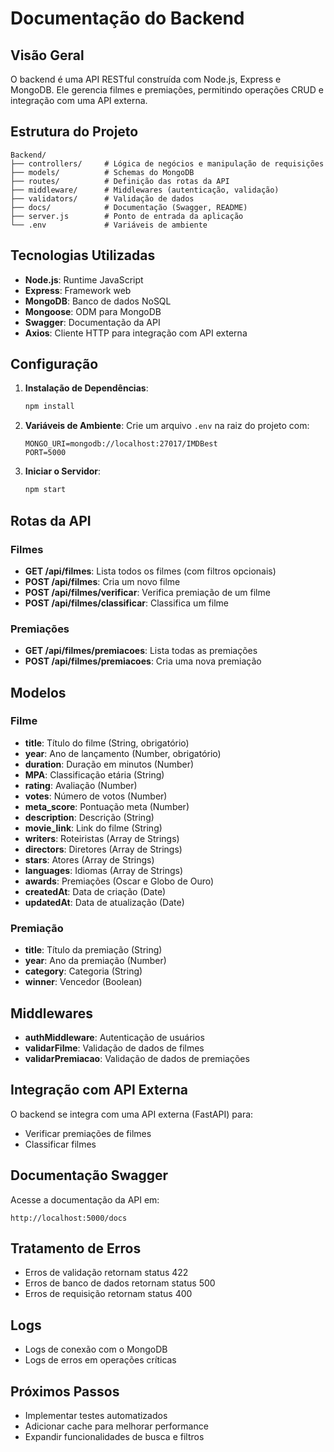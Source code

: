 # Documentação do Backend

## Visão Geral

O backend é uma API RESTful construída com Node.js, Express e MongoDB. Ele gerencia filmes e premiações, permitindo operações CRUD e integração com uma API externa.

## Estrutura do Projeto

```
Backend/
├── controllers/     # Lógica de negócios e manipulação de requisições
├── models/          # Schemas do MongoDB
├── routes/          # Definição das rotas da API
├── middleware/      # Middlewares (autenticação, validação)
├── validators/      # Validação de dados
├── docs/            # Documentação (Swagger, README)
├── server.js        # Ponto de entrada da aplicação
└── .env             # Variáveis de ambiente
```

## Tecnologias Utilizadas

- **Node.js**: Runtime JavaScript
- **Express**: Framework web
- **MongoDB**: Banco de dados NoSQL
- **Mongoose**: ODM para MongoDB
- **Swagger**: Documentação da API
- **Axios**: Cliente HTTP para integração com API externa

## Configuração

1. **Instalação de Dependências**:

   ```bash
   npm install
   ```

2. **Variáveis de Ambiente**:
   Crie um arquivo `.env` na raiz do projeto com:

   ```
   MONGO_URI=mongodb://localhost:27017/IMDBest
   PORT=5000
   ```

3. **Iniciar o Servidor**:
   ```bash
   npm start
   ```

## Rotas da API

### Filmes

- **GET /api/filmes**: Lista todos os filmes (com filtros opcionais)
- **POST /api/filmes**: Cria um novo filme
- **POST /api/filmes/verificar**: Verifica premiação de um filme
- **POST /api/filmes/classificar**: Classifica um filme

### Premiações

- **GET /api/filmes/premiacoes**: Lista todas as premiações
- **POST /api/filmes/premiacoes**: Cria uma nova premiação

## Modelos

### Filme

- **title**: Título do filme (String, obrigatório)
- **year**: Ano de lançamento (Number, obrigatório)
- **duration**: Duração em minutos (Number)
- **MPA**: Classificação etária (String)
- **rating**: Avaliação (Number)
- **votes**: Número de votos (Number)
- **meta_score**: Pontuação meta (Number)
- **description**: Descrição (String)
- **movie_link**: Link do filme (String)
- **writers**: Roteiristas (Array de Strings)
- **directors**: Diretores (Array de Strings)
- **stars**: Atores (Array de Strings)
- **languages**: Idiomas (Array de Strings)
- **awards**: Premiações (Oscar e Globo de Ouro)
- **createdAt**: Data de criação (Date)
- **updatedAt**: Data de atualização (Date)

### Premiação

- **title**: Título da premiação (String)
- **year**: Ano da premiação (Number)
- **category**: Categoria (String)
- **winner**: Vencedor (Boolean)

## Middlewares

- **authMiddleware**: Autenticação de usuários
- **validarFilme**: Validação de dados de filmes
- **validarPremiacao**: Validação de dados de premiações

## Integração com API Externa

O backend se integra com uma API externa (FastAPI) para:

- Verificar premiações de filmes
- Classificar filmes

## Documentação Swagger

Acesse a documentação da API em:

```
http://localhost:5000/docs
```

## Tratamento de Erros

- Erros de validação retornam status 422
- Erros de banco de dados retornam status 500
- Erros de requisição retornam status 400

## Logs

- Logs de conexão com o MongoDB
- Logs de erros em operações críticas

## Próximos Passos

- Implementar testes automatizados
- Adicionar cache para melhorar performance
- Expandir funcionalidades de busca e filtros
